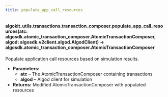 ```yaml
---
title: populate_app_call_resources
---
```


#### algokit_utils.transactions.transaction_composer.populate_app_call_resources(atc: algosdk.atomic_transaction_composer.AtomicTransactionComposer, algod: algosdk.v2client.algod.AlgodClient) → algosdk.atomic_transaction_composer.AtomicTransactionComposer

Populate application call resources based on simulation results.

- **Parameters:**
  - **atc** – The AtomicTransactionComposer containing transactions
  - **algod** – Algod client for simulation
- **Returns:**
  Modified AtomicTransactionComposer with populated resources
